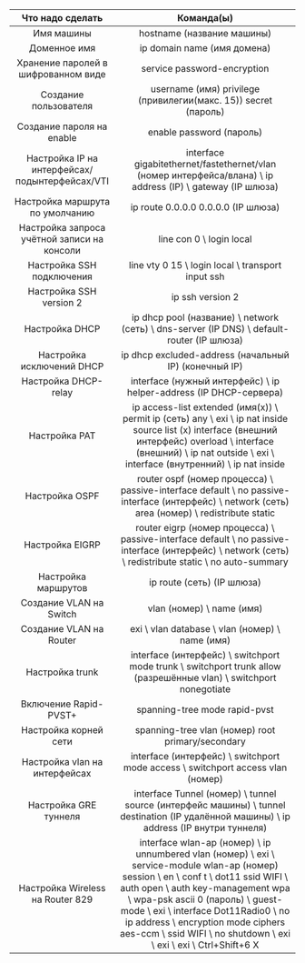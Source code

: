 | Что надо сделать | Команда(ы) |
|:---------------:|:---------------:|
| Имя машины | hostname (название машины) |
| Доменное имя | ip domain name (имя домена) |
| Хранение паролей в шифрованном виде | service password-encryption |
| Создание пользователя | username (имя) privilege (привилегии(макс. 15)) secret (пароль) |
| Создание пароля на enable | enable password (пароль) |
| Настройка IP на интерфейсах/подынтерфейсах/VTI | interface gigabitethernet/fastethernet/vlan (номер интерфейса/влана) \ ip address (IP) \ gateway (IP шлюза) |
| Настройка маршрута по умолчанию | ip route 0.0.0.0 0.0.0.0 (IP шлюза) |
| Настройка запроса учётной записи на консоли | line con 0 \ login local |
| Настройка SSH подключения | line vty 0 15 \ login local \ transport input ssh |
| Настройка SSH version 2 | ip ssh version 2 |
| Настройка DHCP | ip dhcp pool (название) \ network (сеть) \ dns-server (IP DNS) \ default-router (IP шлюза) |
| Настройка исключений DHCP | ip dhcp excluded-address (начальный IP) (конечный IP) |
| Настройка DHCP-relay | interface (нужный интерфейс) \ ip helper-address (IP DHCP-сервера) |
| Настройка PAT | ip access-list extended (имя(x)) \ permit ip (сеть) any \ exi \ ip nat inside source list (x) interface (внешний интерфейс) overload \ interface (внешний) \ ip nat outside \ exi \ interface (внутренний) \ ip nat inside |
| Настройка OSPF | router ospf (номер процесса) \ passive-interface default \ no passive-interface (интерфейс) \ network (сеть) area (номер) \ redistribute static |
| Настройка EIGRP | router eigrp (номер процесса) \ passive-interface default \ no passive-interface (интерфейс) \ network (сеть) \ redistribute static \ no auto-summary |
| Настройка маршрутов | ip route (сеть) (IP шлюза) |
| Создание VLAN на Switch | vlan (номер) \ name (имя) |
| Создание VLAN на Router | exi \ vlan database \ vlan (номер) \ name (имя) |
| Настройка trunk | interface (интерфейс) \ switchport mode trunk \ switchport trunk allow (разрешённые vlan) \ switchport nonegotiate |
| Включение Rapid-PVST+ | spanning-tree mode rapid-pvst |
| Настройка корней сети | spanning-tree vlan (номер) root primary/secondary |
| Настройка vlan на интерфейсах | interface (интерфейс) \ switchport mode access \ switchport access vlan (номер) |
| Настройка GRE туннеля | interface Tunnel (номер) \ tunnel source (интерфейс машины) \ tunnel destination (IP удалённой машины) \ ip address (IP внутри туннеля) |
| Настройка Wireless на Router 829 | interface wlan-ap (номер) \ ip unnumbered vlan (номер) \ exi \ service-module wlan-ap (номер) session \ en \ conf t \ dot11 ssid WIFI \ auth open \ auth key-management wpa \ wpa-psk ascii 0 (пароль) \ guest-mode \ exi \ interface Dot11Radio0 \ no ip address \ encryption mode ciphers aes-ccm \ ssid WIFI \ no shutdown \ exi \ exi \ exi \ Ctrl+Shift+6 X |

